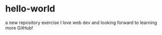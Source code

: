 # hello-world
a new repository exercise
I love web dev and looking forward to learning more GitHub!
